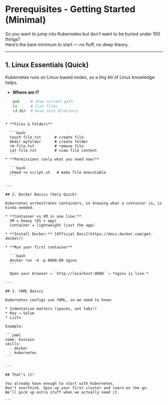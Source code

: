 # Prerequisites - Getting Started (Minimal)

So you want to jump into Kubernetes but don’t want to be buried under 100 things?  
Here’s the bare minimum to start — no fluff, no deep theory.  

---

## 1. Linux Essentials (Quick)

Kubernetes runs on Linux-based nodes, so a tiny bit of Linux knowledge helps.

- **Where am I?**
  ```bash
  pwd     # show current path
  ls      # list files
  cd dir  # move into directory
````

* **Files & Folders**

  ```bash
  touch file.txt      # create file
  mkdir myfolder      # create folder
  rm file.txt         # remove file
  cat file.txt        # view file content
  ```
* **Permissions (only what you need now)**

  ```bash
  chmod +x script.sh   # make file executable
  ```

---

## 2. Docker Basics (Very Quick)

Kubernetes orchestrates containers, so knowing what a container is… is kinda needed.

* **Container vs VM in one line:**
  VM = heavy (OS + app)
  Container = lightweight (just the app)

* **Install Docker:** [Official Docs](https://docs.docker.com/get-docker/)

* **Run your first container**

  ```bash
  docker run -d -p 8080:80 nginx
  ```

  Open your browser → `http://localhost:8080` → *nginx is live.*

---

## 3. YAML Basics

Kubernetes configs use YAML, so we need to know:

* Indentation matters (spaces, not tabs!)
* Key → Value
* Lists

Example:

```yaml
name: hussain
skills:
  - docker
  - kubernetes
```

---

## That’s it!

You already have enough to start with Kubernetes.
Don’t overthink. Spin up your first cluster and learn on the go.
We’ll pick up extra stuff when we actually need it.

```
